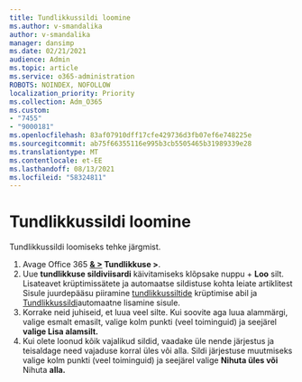 ```yaml
---
title: Tundlikkussildi loomine
ms.author: v-smandalika
author: v-smandalika
manager: dansimp
ms.date: 02/21/2021
audience: Admin
ms.topic: article
ms.service: o365-administration
ROBOTS: NOINDEX, NOFOLLOW
localization_priority: Priority
ms.collection: Adm_O365
ms.custom:
- "7455"
- "9000181"
ms.openlocfilehash: 83af07910dff17cfe429736d3fb07ef6e748225e
ms.sourcegitcommit: ab75f66355116e995b3cb5505465b31989339e28
ms.translationtype: MT
ms.contentlocale: et-EE
ms.lasthandoff: 08/13/2021
ms.locfileid: "58324811"
---
```

# <a name="create-a-sensitivity-label"></a>Tundlikkussildi loomine

Tundlikkussildi loomiseks tehke järgmist.

1. Avage Office 365 **[& >](https://sip.protection.office.com/) Tundlikkuse >**.
2. Uue **tundlikkuse sildiviisardi** käivitamiseks klõpsake nuppu + **Loo** silt. Lisateavet krüptimissätete ja automaatse sildistuse kohta leiate artiklitest Sisule juurdepääsu piiramine [tundlikkussiltide](https://docs.microsoft.com/microsoft-365/compliance/encryption-sensitivity-labels) krüptimise abil ja [Tundlikkussildi](https://docs.microsoft.com/microsoft-365/compliance/apply-sensitivity-label-automatically)automaatne lisamine sisule.
3. Korrake neid juhiseid, et luua veel silte. Kui soovite aga luua alammärgi, valige esmalt emasilt, valige kolm punkti (veel toiminguid) ja seejärel **valige Lisa alamsilt.**
4. Kui olete loonud kõik vajalikud sildid, vaadake üle nende järjestus ja teisaldage need vajaduse korral üles või alla. Sildi järjestuse muutmiseks valige kolm punkti (veel toiminguid) ja seejärel valige **Nihuta üles või** Nihuta **alla.** 
